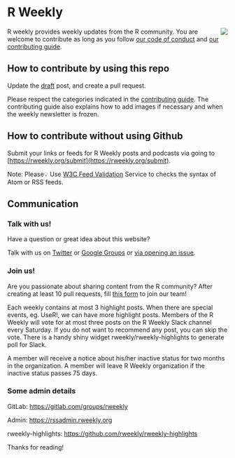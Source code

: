# R Weekly

<img align="right" src="https://rweekly.org/images/icons/icon-256x256.png">

R weekly provides weekly updates from the R community. You are welcome to contribute as long as you follow [our code of conduct](CODE_OF_CONDUCT.md) and [our contributing guide](CONTRIBUTING.md).

## How to contribute by using this repo

Update the [draft](https://github.com/rweekly/rweekly.org/blob/gh-pages/draft.md) post, and create a pull request.

Please respect the categories indicated in the [contributing guide](CONTRIBUTING.md). The contributing guide also explains how to add images if necessary and when the weekly newsletter is frozen.

## How to contribute without using Github

Submit your links or feeds for R Weekly posts and podcasts via going to [https://rweekly.org/submit](https://rweekly.org/submit).

Note: Please💡 Use [W3C Feed Validation](https://validator.w3.org/feed/) Service to checks the syntax of Atom or RSS feeds.


## Communication

### Talk with us!

Have a question or great idea about this website? 

Talk with us on [Twitter](https://twitter.com/rweekly_org) or [Google Groups](https://groups.google.com/forum/#!forum/rweekly) or [via opening an issue](https://github.com/rweekly/rweekly.org/issues/new).

### Join us!

Are you passionate about sharing content from the R community? After creating at least 10 pull requests, fill [this form](https://docs.google.com/forms/d/1WdCjXvWJ1tDSlZNJAroGWCWcqqDjRMAF2VNnZCfn14g/viewform) to join our team!

Each weekly contains at most 3 highlight posts. When there are special events, eg. UseR!, we can have more highlight posts. Members of the R Weekly will vote for at most three posts on the R Weekly Slack channel every Saturday. If you do not want to recommend any post, you can skip the vote. There is a handy shiny widget rweekly/rweekly-highlights to generate poll for Slack.

A member will receive a notice about his/her inactive status for two months in the organization. A member will leave R Weekly organization if the inactive status passes 75 days.

### Some admin details

GitLab: https://gitlab.com/groups/rweekly

Admin: https://rssadmin.rweekly.org

rweekly-highlights: https://github.com/rweekly/rweekly-highlights

Thanks for reading!

